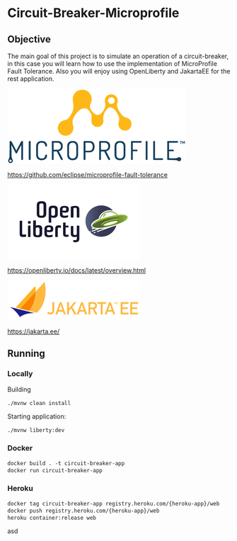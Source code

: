 # Circuit-Breaker-Microprofile

## Objective
The main goal of this project is to simulate an operation of a circuit-breaker, in this case you will learn how to use the implementation of MicroProfile Fault Tolerance.
Also you will enjoy using OpenLiberty and JakartaEE for the rest application.

![img_3.png](docs/microprofile.png)

https://github.com/eclipse/microprofile-fault-tolerance

![img_2.png](docs/openliberty.png)

https://openliberty.io/docs/latest/overview.html

![img.png](docs/jakartaee.png)

https://jakarta.ee/

## Running

### Locally
Building
```
./mvnw clean install
```

Starting application:

```
./mvnw liberty:dev
```

### Docker
```
docker build . -t circuit-breaker-app
docker run circuit-breaker-app
```

### Heroku

```
docker tag circuit-breaker-app registry.heroku.com/{heroku-app}/web
docker push registry.heroku.com/{heroku-app}/web
heroku container:release web
```

asd
